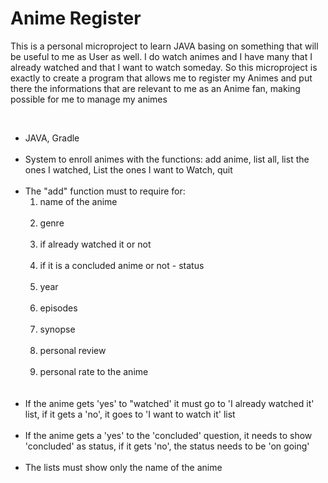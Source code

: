 <h1>Anime Register</h1> 
<p>This is a personal microproject to learn JAVA basing on something that will be useful to me as User as well. I do watch animes and I have many that I already watched and that I want to watch someday. So this microproject is exactly to create a program that allows me to register my Animes and put there the informations that are relevant to me as an Anime fan, making possible for me to manage my animes</p>
</br>
<ul>
 <li>JAVA, Gradle</li></br>
 <li>System to enroll animes with the functions: add anime, list all, list the ones I watched, List the ones I want to Watch, quit</li></br>
 <li>The "add" function must to require for: 
 <ol>
   <li>name of the anime</li></br>
   <li>genre</li></br>
   <li>if already watched it or not</li></br>
   <li>if it is a concluded anime or not - status</li></br>
   <li>year</li></br>
   <li>episodes</li></br>
   <li>synopse</li></br>
   <li>personal review</li></br>
   <li>personal rate to the anime</li></br>
 </ol></li></br>
 <li>If the anime gets 'yes' to "watched' it must go to 'I already watched it' list, if it gets a 'no', it goes to 'I want to watch it' list </li></br>
 <li>If the anime gets a 'yes' to the 'concluded' question, it needs to show 'concluded' as status, if it gets 'no', the status needs to be 'on going'</li></br>
  <li>The lists must show only the name of the anime</li></br>
</ul>
